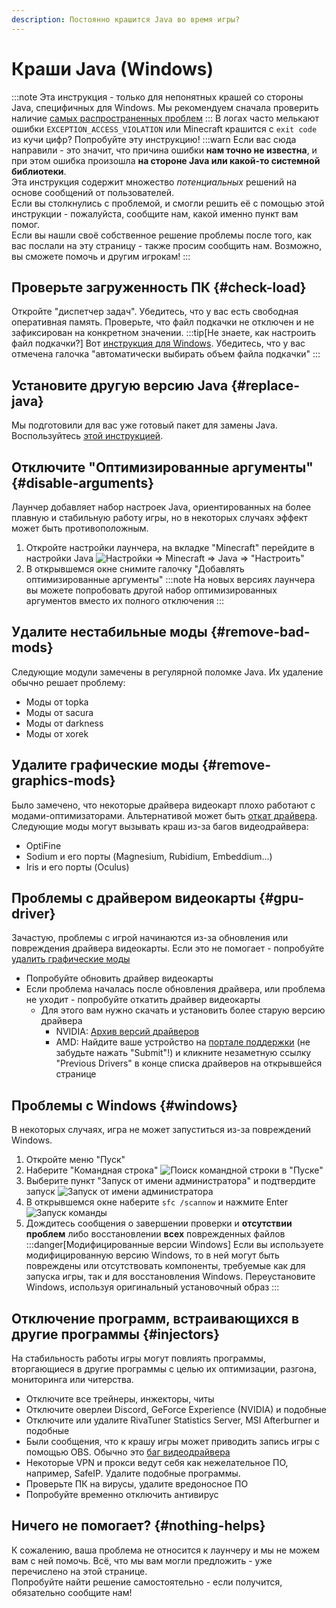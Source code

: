 ```yaml
---
description: Постоянно крашится Java во время игры?
---
```

# Краши Java (Windows)
:::note
Эта инструкция - только для непонятных крашей со стороны Java, специфичных для Windows. Мы рекомендуем сначала проверить наличие [самых распространенных проблем](./common)
:::
В логах часто мелькают ошибки `EXCEPTION_ACCESS_VIOLATION` или Minecraft крашится с `exit code` из кучи цифр? Попробуйте эту инструкцию!
:::warn
Если вас сюда направили - это значит, что причина ошибки **нам точно не известна**, и при этом ошибка произошла **на стороне Java или какой-то системной библиотеки**.  
Эта инструкция содержит множество _потенциальных_ решений на основе сообщений от пользователей.  
Если вы столкнулись с проблемой, и смогли решить её с помощью этой инструкции - пожалуйста, сообщите нам, какой именно пункт вам помог.  
Если вы нашли своё собственное решение проблемы после того, как вас послали на эту страницу - также просим сообщить нам. Возможно, вы сможете помочь и другим игрокам!
:::

## Проверьте загруженность ПК {#check-load}
Откройте "диспетчер задач". Убедитесь, что у вас есть свободная оперативная память. Проверьте, что файл подкачки не отключен и не зафиксирован на конкретном значении.
:::tip[Не знаете, как настроить файл подкачки?]
Вот [инструкция для Windows](https://remontka.pro/fail-podkachki-windows/). Убедитесь, что у вас отмечена галочка "автоматически выбирать объем файла подкачки"
:::

## Установите другую версию Java {#replace-java}
Мы подготовили для вас уже готовый пакет для замены Java. Воспользуйтесь [этой инструкцией](../faq/custom-java#how-to-simplified).

## Отключите "Оптимизированные аргументы" {#disable-arguments}
Лаунчер добавляет набор настроек Java, ориентированных на более плавную и стабильную работу игры, но в некоторых случаях эффект может быть противоположным.
1. Откройте настройки лаунчера, на вкладке "Minecraft" перейдите в настройки Java
    ![Настройки => Minecraft => Java => "Настроить"](./img/jre-settings-ru-0.png)
2. В открывшемся окне снимите галочку "Добавлять оптимизированные аргументы"
    :::note
    На новых версиях лаунчера вы можете попробовать другой набор оптимизированных аргументов вместо их полного отключения
    :::

## Удалите нестабильные моды {#remove-bad-mods}
Следующие модули замечены в регулярной поломке Java. Их удаление обычно решает проблему:
* Моды от topka
* Моды от sacura
* Моды от darkness
* Моды от xorek

## Удалите графические моды {#remove-graphics-mods}
Было замечено, что некоторые драйвера видеокарт плохо работают с модами-оптимизаторами. Альтернативой может быть [откат драйвера](#gpu-driver). Следующие моды могут вызывать краш из-за багов видеодрайвера:
* OptiFine
* Sodium и его порты (Magnesium, Rubidium, Embeddium...)
* Iris и его порты (Oculus)

## Проблемы с драйвером видеокарты {#gpu-driver}
Зачастую, проблемы с игрой начинаются из-за обновления или повреждения драйвера видеокарты. Если это не помогает - попробуйте [удалить графические моды](#remove-graphics-mods)
* Попробуйте обновить драйвер видеокарты
* Если проблема началась после обновления драйвера, или проблема не уходит - попробуйте откатить драйвер видеокарты
    * Для этого вам нужно скачать и установить более старую версию драйвера
        * NVIDIA: [Архив версий драйверов](https://www.nvidia.com/Download/Find.aspx)
        * AMD: Найдите ваше устройство на [портале поддержки](https://www.amd.com/en/support) (не забудьте нажать "Submit"!) и кликните незаметную ссылку "Previous Drivers" в конце списка драйверов на открывшейся странице

## Проблемы с Windows {#windows}
В некоторых случаях, игра не может запуститься из-за повреждений Windows.
1. Откройте меню "Пуск"
2. Наберите "Командная строка"
    ![Поиск командной строки в "Пуске"](./img/command-prompt-ru-0.png)
3. Выберите пункт "Запуск от имени администратора" и подтвердите запуск
    ![Запуск от имени администратора](./img/command-prompt-ru-1.png)
4. В открывшемся окне наберите `sfc /scannow` и нажмите Enter
    ![Запуск команды](./img/command-prompt-ru-2.png)
5. Дождитесь сообщения о завершении проверки и **отсутствии проблем** либо восстановлении **всех** поврежденных файлов
    :::danger[Модифицированные версии Windows]
    Если вы используете модифицированную версию Windows, то в ней могут быть повреждены или отсутствовать компоненты, требуемые как для запуска игры, так и для восстановления Windows. Переустановите Windows, используя оригинальный установочный образ
    :::

## Отключение программ, встраивающихся в другие программы {#injectors}
На стабильность работы игры могут повлиять программы, вторгающиеся в другие программы с целью их оптимизации, разгона, мониторинга или читерства.
* Отключите все трейнеры, инжекторы, читы
* Отключите оверлеи Discord, GeForce Experience (NVIDIA) и подобные
* Отключите или удалите RivaTuner Statistics Server, MSI Afterburner и подобные
* Были сообщения, что к крашу игры может приводить запись игры с помощью OBS. Обычно это [баг видеодрайвера](#gpu-driver)
* Некоторые VPN и прокси ведут себя как нежелательное ПО, например, SafeIP. Удалите подобные программы.
* Проверьте ПК на вирусы, удалите вредоносное ПО
* Попробуйте временно отключить антивирус

## Ничего не помогает? {#nothing-helps}
К сожалению, ваша проблема не относится к лаунчеру и мы не можем вам с ней помочь. Всё, что мы вам могли предложить - уже перечислено на этой странице.  
Попробуйте найти решение самостоятельно - если получится, обязательно сообщите нам!
